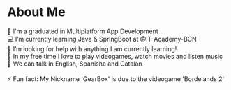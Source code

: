 <h1>About Me</h1>
  🏫  I'm a graduated in Multiplatform App Development <br>
  💻  I’m currently learning Java & SpringBoot at @IT-Academy-BCN <br>
  🤖  I’m looking for help with anything I am currently learning! <br>
  👾  In my free time I love to play videogames, watch movies and listen music <br>
  💬  We can talk in English, Spanisha and Catalan <br>
  <br>
  ⚡  Fun fact: My Nickname 'GearBox' is due to the videogame 'Bordelands 2'


